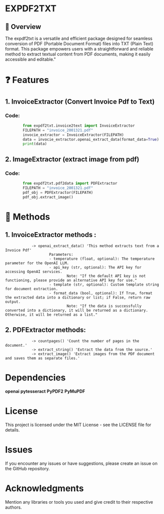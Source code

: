 # EXPDF2TXT

## 🤔 Overview

The expdf2txt is a versatile and efficient package designed for seamless conversion of PDF (Portable Document Format) files into TXT (Plain Text) format.
This package empowers users with a straightforward and reliable method to extract textual content from PDF documents, making it easily accessible and editable."


# ❓ Features

## 1. InvoiceExtractor (Convert Invoice Pdf to Text)

### Code: 
```python
        from expdf2txt.invoice2text import InvoiceExtractor
        FILEPATH = "invoice_2001321.pdf"
        invocie_extractor = InvoiceExtractor(FILEPATH)
        data = invocie_extractor.openai_extract_data(format_data=True)
        print(data)
```

## 2. ImageExtractor (extract image from pdf)

### Code:   
```python
        from expdf2txt.pdf2data import PDFExtractor
        FILEPATH = "invoice_2001321.pdf"
        pdf_obj = PDFExtractor(FILEPATH)
        pdf_obj.extract_image()
```




# 🚀 Methods

## 1. InvoiceExtractor methods :
                -> openai_extract_data() 'This method extracts text from a Invoice Pdf'
                        Parameters:
                        - temperature (float, optional): The temperature parameter for the OpenAI LLM.
                        - api_key (str, optional): The API key for accessing OpenAI services. 
                                Note: "If the default API key is not functioning, please provide an alternative API key for use."  
                        - template (str, optional): Custom template string for document extraction.
                        - format_data (bool, optional): If True, format the extracted data into a dictionary or list; if False, return raw output.
                                Note: "If the data is successfully converted into a dictionary, it will be returned as a dictionary. Otherwise, it will be returned as a list."

## 2. PDFExtractor methods:
                -> countpages() 'Count the number of pages in the document.'
                -> extract_string() 'Extract the data from the source.'
                -> extract_image() 'Extract images from the PDF document and saves them as separate files.'


# Dependencies

**openai**
**pytesseract**
**PyPDF2**
**PyMuPDF**

# License

This project is licensed under the MIT License - see the LICENSE file for details.

# Issues

If you encounter any issues or have suggestions, please create an issue on the GitHub repository.

# Acknowledgments

Mention any libraries or tools you used and give credit to their respective authors.


